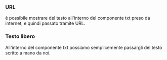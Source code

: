 ### **URL**

è possibile mostrare del testo all'interno del componente txt preso da internet, e quindi passato tramite URL.

### **Testo libero**

All'interno del componente txt possiamo semplicemente passargli del testo scritto a mano da noi.




